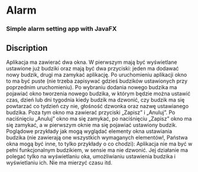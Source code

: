 # Alarm
### Simple alarm setting app with JavaFX

## Discription
Aplikacja ma zawierać dwa okna. W pierwszym mają być wyświetlane ustawione już budziki oraz
mają być dwa przyciski: jeden ma dodawać nowy budzik, drugi ma zamykać aplikację. Po
uruchomieniu aplikacji okno to ma być puste (nie trzeba zapisywać gdzieś budzików ustawionych
przy poprzednim uruchomieniu).
Po wybraniu dodania nowego budzika ma pojawiać okno tworzenia nowego budzika, w którym
będzie można ustawić czas, dzień lub dni tygodnia kiedy budzik ma dzwonić, czy budzik ma się
powtarzać co tydzień czy nie, głośność dzwonka oraz nazwę ustawianego budzika. Poza tym okno ma
zawierać przyciski „Zapisz” i „Anuluj”. Po naciśnięciu „Anuluj” okno ma się zamykać, po naciśnięciu
„Zapisz” okno ma się zamykać, a w pierwszym oknie ma się pojawiać ustawiony budzik.
Poglądowe przykłady jak mogą wyglądać elementy okna ustawiania budzika (nie zawierają one
wszystkich wymaganych elementów!, Państwa okna mogą być inne, to tylko przykłady o co chodzi):
Aplikacja nie ma być w pełni funkcjonalnym budzikiem, w sensie ma nie dzwonić. Jej działanie ma
polegać tylko na wyświetlaniu oka, umożliwianiu ustawienia budzika i wyświetlaniu ich. Nie ma
mierzyć czasu itd.
